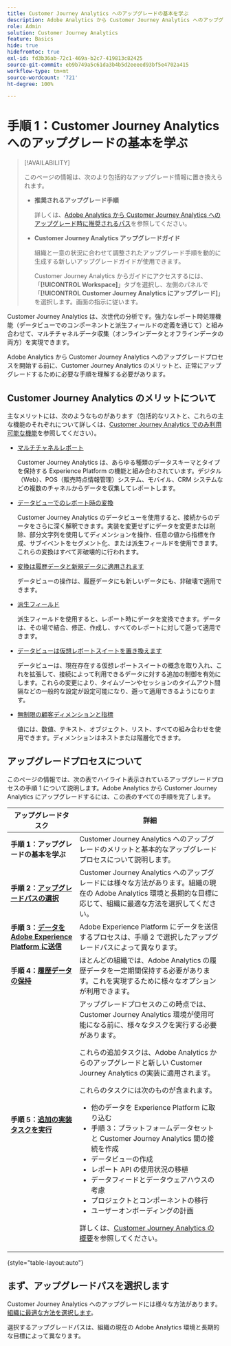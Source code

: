 ```yaml
---
title: Customer Journey Analytics へのアップグレードの基本を学ぶ
description: Adobe Analytics から Customer Journey Analytics へのアップグレードを計画します
role: Admin
solution: Customer Journey Analytics
feature: Basics
hide: true
hidefromtoc: true
exl-id: fd3b36ab-72c1-469a-b2c7-419813c82425
source-git-commit: eb9b749a5c61da3b4b5d2eeeed93bf5e4702a415
workflow-type: tm+mt
source-wordcount: '721'
ht-degree: 100%

---
```


# 手順 1：Customer Journey Analytics へのアップグレードの基本を学ぶ

>[!AVAILABILITY]
>
>このページの情報は、次のより包括的なアップグレード情報に置き換えられます。 <ul><li>**推奨されるアップグレード手順**<p>詳しくは、[Adobe Analytics から Customer Journey Analytics へのアップグレード時に推奨されるパス](/help/getting-started/cja-upgrade/cja-upgrade-recommendations.md)を参照してください。</p></li><li>**Customer Journey Analytics アップグレードガイド**<p>組織と一意の状況に合わせて調整されたアップグレード手順を動的に生成する新しいアップグレードガイドが使用できます。</p><p>Customer Journey Analytics からガイドにアクセスするには、「**[!UICONTROL Workspace]**」タブを選択し、左側のパネルで「**[!UICONTROL Customer Journey Analytics にアップグレード]**」を選択します。画面の指示に従います。</p></li></ul>

Customer Journey Analytics は、次世代の分析です。強力なレポート時処理機能（データビューでのコンポーネントと派生フィールドの定義を通じて）と組み合わせて、マルチチャネルデータ収集（オンラインデータとオフラインデータの両方）を実現できます。

Adobe Analytics から Customer Journey Analytics へのアップグレードプロセスを開始する前に、Customer Journey Analytics のメリットと、正常にアップグレードするために必要な手順を理解する必要があります。

## Customer Journey Analytics のメリットについて

主なメリットには、次のようなものがあります（包括的なリストと、これらの主な機能のそれぞれについて詳しくは、[Customer Journey Analytics でのみ利用可能な機能](/help/getting-started/aa-vs-cja/cja-aa.md#adobe-customer-journey-analytics-features-not-available-in-adobe-analytics)を参照してください）。

* [マルチチャネルレポート](/help/getting-started/aa-to-cja-user.md#changes-to-data-architecture)

  Customer Journey Analytics は、あらゆる種類のデータスキーマとタイプを保持する Experience Platform の機能と組み合わされています。デジタル（Web）、POS（販売時点情報管理）システム、モバイル、CRM システムなどの複数のチャネルからデータを収集してレポートします。

* [データビューでのレポート時の変換](/help/getting-started/aa-vs-cja/vrs-dataview-sandbox-adc.md#customer-journey-analytics-data-views)

  Customer Journey Analytics のデータビューを使用すると、接続からのデータをさらに深く解釈できます。実装を変更せずにデータを変更または削除、部分文字列を使用してディメンションを操作、任意の値から指標を作成、サブイベントをセグメント化、または派生フィールドを使用できます。これらの変換はすべて非破壊的に行われます。

* [変換は履歴データと新規データに適用されます](/help/getting-started/aa-vs-cja/vrs-dataview-sandbox-adc.md)

  データビューの操作は、履歴データにも新しいデータにも、非破壊で適用できます。

* [派生フィールド](/help/data-views/derived-fields/derived-fields.md)

  派生フィールドを使用すると、レポート時にデータを変換できます。データは、その場で結合、修正、作成し、すべてのレポートに対して遡って適用できます。

* [データビューは仮想レポートスイートを置き換えます](/help/getting-started/aa-to-cja-user.md#changes-to-the-concept-of-virtual-report-suites)

  データビューは、現在存在する仮想レポートスイートの概念を取り入れ、これを拡張して、接続によって利用できるデータに対する追加の制御を有効にします。これらの変更により、タイムゾーンやセッションのタイムアウト間隔などの一般的な設定が設定可能になり、遡って適用できるようになります。

* [無制限の顧客ディメンションと指標](/help/getting-started/aa-to-cja-user.md#changes-to-the-concept-of-evars-and-props)

  値には、数値、テキスト、オブジェクト、リスト、すべての組み合わせを使用できます。ディメンションはネストまたは階層化できます。

## アップグレードプロセスについて

<!-- Include a graphic of the end-to-end process, as well as links to each step of the process -->
このページの情報では、次の表でハイライト表示されているアップグレードプロセスの手順 1 について説明します。Adobe Analytics から Customer Journey Analytics にアップグレードするには、この表のすべての手順を完了します。

| アップグレードタスク | 詳細 |
|---------|----------|
| <span class="preview">**手順 1：アップグレードの基本を学ぶ**</span> | <span class="preview">Customer Journey Analytics へのアップグレードのメリットと基本的なアップグレードプロセスについて説明します。</span> |
| **手順 2：[アップグレードパスの選択](/help/getting-started/cja-upgrade/cja-upgrade-path.md)** | Customer Journey Analytics へのアップグレードには様々な方法があります。組織の現在の Adobe Analytics 環境と長期的な目標に応じて、組織に最適な方法を選択してください。 |
| **手順 3：[データを Adobe Experience Platform に送信](/help/getting-started/cja-upgrade/cja-upgrade-send-to-platform.md)** | Adobe Experience Platform にデータを送信するプロセスは、手順 2 で選択したアップグレードパスによって異なります。 |
| **手順 4：[履歴データの保持](/help/getting-started/cja-upgrade/cja-upgrade-historical-data.md)** | ほとんどの組織では、Adobe Analytics の履歴データを一定期間保持する必要があります。これを実現するために様々なオプションが利用できます。 |
| **手順 5：[追加の実装タスクを実行](/help/getting-started/cja-getting-started.md)** | アップグレードプロセスのこの時点では、Customer Journey Analytics 環境が使用可能になる前に、様々なタスクを実行する必要があります。<p>これらの追加タスクは、Adobe Analytics からのアップグレードと新しい Customer Journey Analytics の実装に適用されます。</p><p>これらのタスクには次のものが含まれます。</p><ul><li>他のデータを Experience Platform に取り込む</li><li>手順 3：プラットフォームデータセットと Customer Journey Analytics 間の接続を作成</li><li>データビューの作成</li><li>レポート API の使用状況の移植</li><li>データフィードとデータウェアハウスの考慮</li><li>プロジェクトとコンポーネントの移行</li><li>ユーザーオンボーディングの計画</li></ul> <p>詳しくは、[Customer Journey Analytics の概要](/help/getting-started/cja-getting-started.md)を参照してください。 |

{style="table-layout:auto"}

## まず、アップグレードパスを選択します

Customer Journey Analytics へのアップグレードには様々な方法があります。[組織に最適な方法を選択します](/help/getting-started/cja-upgrade/cja-upgrade-path.md)。

選択するアップグレードパスは、組織の現在の Adobe Analytics 環境と長期的な目標によって異なります。
